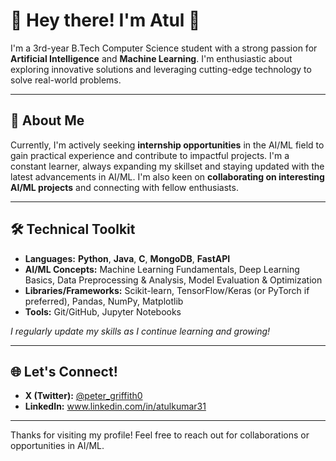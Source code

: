 # 🌟 Hey there! I'm Atul 👋

I'm a 3rd-year B.Tech Computer Science student with a strong passion for **Artificial Intelligence** and **Machine Learning**. I'm enthusiastic about exploring innovative solutions and leveraging cutting-edge technology to solve real-world problems.

---

## 🚀 About Me

Currently, I'm actively seeking **internship opportunities** in the AI/ML field to gain practical experience and contribute to impactful projects. I'm a constant learner, always expanding my skillset and staying updated with the latest advancements in AI/ML. I'm also keen on **collaborating on interesting AI/ML projects** and connecting with fellow enthusiasts.

---

## 🛠️ Technical Toolkit

* **Languages:** **Python**, **Java**, **C**, **MongoDB**, **FastAPI**
* **AI/ML Concepts:** Machine Learning Fundamentals, Deep Learning Basics, Data Preprocessing & Analysis, Model Evaluation & Optimization
* **Libraries/Frameworks:** Scikit-learn, TensorFlow/Keras (or PyTorch if preferred), Pandas, NumPy, Matplotlib
* **Tools:** Git/GitHub, Jupyter Notebooks

*I regularly update my skills as I continue learning and growing!*

---

## 🌐 Let's Connect!

* **X (Twitter):** [@peter_griffith0](https://x.com/peter_griffith0)
* **LinkedIn:** www.linkedin.com/in/atulkumar31

---

Thanks for visiting my profile! Feel free to reach out for collaborations or opportunities in AI/ML.
